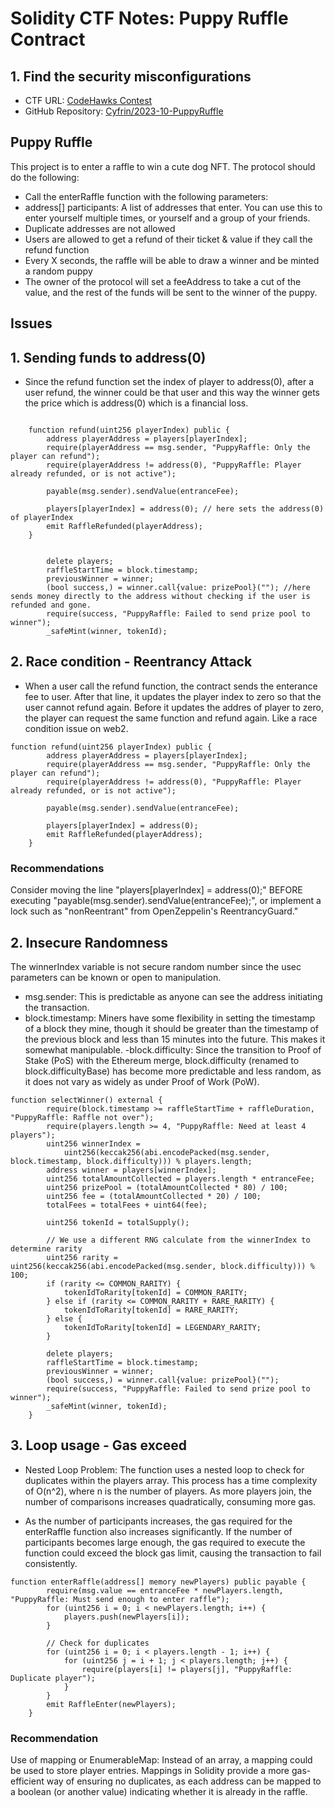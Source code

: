 



# Solidity CTF Notes: Puppy Ruffle Contract

## 1. Find the security misconfigurations 

- CTF URL: [CodeHawks Contest](https://www.codehawks.com/contests/clnuo221v0001l50aomgo4nyn)
- GitHub Repository: [Cyfrin/2023-10-PuppyRuffle](https://github.com/Cyfrin/2023-10-Puppy-Raffle)

## Puppy Ruffle

This project is to enter a raffle to win a cute dog NFT. The protocol should do the following:

- Call the enterRaffle function with the following parameters:
- address[] participants: A list of addresses that enter. You can use this to enter yourself multiple times, or yourself and a group of your friends.
- Duplicate addresses are not allowed
- Users are allowed to get a refund of their ticket & value if they call the refund function
- Every X seconds, the raffle will be able to draw a winner and be minted a random puppy
- The owner of the protocol will set a feeAddress to take a cut of the value, and the rest of the funds will be sent to the winner of the puppy.

## Issues

## 1. Sending funds to address(0)

- Since the refund function set the index of player to address(0), after a user refund, the winner could be that user and this way the winner gets the price which is address(0) which is a financial loss.
```solidity

    function refund(uint256 playerIndex) public {
        address playerAddress = players[playerIndex];
        require(playerAddress == msg.sender, "PuppyRaffle: Only the player can refund");
        require(playerAddress != address(0), "PuppyRaffle: Player already refunded, or is not active");

        payable(msg.sender).sendValue(entranceFee);

        players[playerIndex] = address(0); // here sets the address(0) of playerIndex
        emit RaffleRefunded(playerAddress);
    }

```

```solidity

        delete players;
        raffleStartTime = block.timestamp;
        previousWinner = winner;
        (bool success,) = winner.call{value: prizePool}(""); //here sends money directly to the address without checking if the user is refunded and gone.
        require(success, "PuppyRaffle: Failed to send prize pool to winner");
        _safeMint(winner, tokenId);
```
## 2. Race condition - Reentrancy Attack

- When a user call the refund function, the contract sends the enterance fee to user. After that line, it updates the player index to zero so that the user cannot refund again. Before it updates the addres of player to zero, the player can request the same function and refund again. Like a race condition issue on web2.

```solidity
function refund(uint256 playerIndex) public {
        address playerAddress = players[playerIndex];
        require(playerAddress == msg.sender, "PuppyRaffle: Only the player can refund");
        require(playerAddress != address(0), "PuppyRaffle: Player already refunded, or is not active");

        payable(msg.sender).sendValue(entranceFee);

        players[playerIndex] = address(0);
        emit RaffleRefunded(playerAddress);
    }
```

### Recommendations

Consider moving the line "players[playerIndex] = address(0);" BEFORE executing "payable(msg.sender).sendValue(entranceFee);", or implement a lock such as "nonReentrant" from OpenZeppelin's ReentrancyGuard."



## 2. Insecure Randomness

The winnerIndex variable is not secure random number since the usec parameters can be known or open to manipulation.


- msg.sender: This is predictable as anyone can see the address initiating the transaction.
- block.timestamp: Miners have some flexibility in setting the timestamp of a block they mine, though it should be greater than the timestamp of the previous  block and less than 15 minutes into the future. This makes it somewhat manipulable.
-block.difficulty: Since the transition to Proof of Stake (PoS) with the Ethereum merge, block.difficulty (renamed to block.difficultyBase) has become more predictable and less random, as it does not vary as widely as under Proof of Work (PoW).



```solidity
function selectWinner() external {
        require(block.timestamp >= raffleStartTime + raffleDuration, "PuppyRaffle: Raffle not over");
        require(players.length >= 4, "PuppyRaffle: Need at least 4 players");
        uint256 winnerIndex =
            uint256(keccak256(abi.encodePacked(msg.sender, block.timestamp, block.difficulty))) % players.length;
        address winner = players[winnerIndex];
        uint256 totalAmountCollected = players.length * entranceFee;
        uint256 prizePool = (totalAmountCollected * 80) / 100;
        uint256 fee = (totalAmountCollected * 20) / 100;
        totalFees = totalFees + uint64(fee);

        uint256 tokenId = totalSupply();

        // We use a different RNG calculate from the winnerIndex to determine rarity
        uint256 rarity = uint256(keccak256(abi.encodePacked(msg.sender, block.difficulty))) % 100;
        if (rarity <= COMMON_RARITY) {
            tokenIdToRarity[tokenId] = COMMON_RARITY;
        } else if (rarity <= COMMON_RARITY + RARE_RARITY) {
            tokenIdToRarity[tokenId] = RARE_RARITY;
        } else {
            tokenIdToRarity[tokenId] = LEGENDARY_RARITY;
        }

        delete players;
        raffleStartTime = block.timestamp;
        previousWinner = winner;
        (bool success,) = winner.call{value: prizePool}("");
        require(success, "PuppyRaffle: Failed to send prize pool to winner");
        _safeMint(winner, tokenId);
    }
```


## 3. Loop usage - Gas exceed


- Nested Loop Problem: The function uses a nested loop to check for duplicates within the players array. This process has a time complexity of O(n^2), where n is the number of players. As more players join, the number of comparisons increases quadratically, consuming more gas.

- As the number of participants increases, the gas required for the enterRaffle function also increases significantly. If the number of participants becomes large enough, the gas required to execute the function could exceed the block gas limit, causing the transaction to fail consistently.


```solidity
function enterRaffle(address[] memory newPlayers) public payable {
        require(msg.value == entranceFee * newPlayers.length, "PuppyRaffle: Must send enough to enter raffle");
        for (uint256 i = 0; i < newPlayers.length; i++) {
            players.push(newPlayers[i]);
        }

        // Check for duplicates
        for (uint256 i = 0; i < players.length - 1; i++) {
            for (uint256 j = i + 1; j < players.length; j++) {
                require(players[i] != players[j], "PuppyRaffle: Duplicate player");
            }
        }
        emit RaffleEnter(newPlayers);
    }
```

### Recommendation

Use of mapping or EnumerableMap: Instead of an array, a mapping could be used to store player entries. Mappings in Solidity provide a more gas-efficient way of ensuring no duplicates, as each address can be mapped to a boolean (or another value) indicating whether it is already in the raffle.